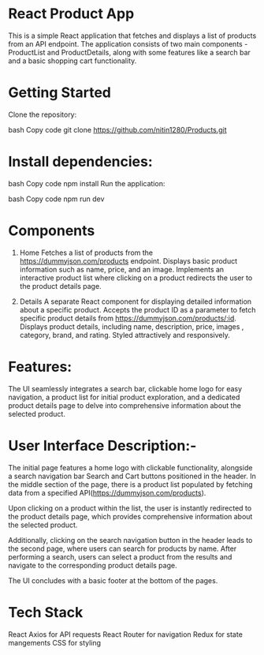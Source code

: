 # React Product App
This is a simple React application that fetches and displays a list of products from an API endpoint. The application consists of two main components - ProductList and ProductDetails, along with some features like a search bar and a basic shopping cart functionality.

# Getting Started
Clone the repository:

bash
Copy code
git clone https://github.com/nitin1280/Products.git

# Install dependencies:

bash
Copy code
npm install
Run the application:

bash
Copy code
npm run dev

# Components

1. Home
Fetches a list of products from the https://dummyjson.com/products endpoint.
Displays basic product information such as name, price, and an image.
Implements an interactive product list where clicking on a product redirects the user to the product details page.

2. Details
A separate React component for displaying detailed information about a specific product.
Accepts the product ID as a parameter to fetch specific product details from https://dummyjson.com/products/:id.
Displays product details, including name, description, price, images , category, brand, and rating.
Styled attractively and responsively.

# Features:

The UI seamlessly integrates a search bar, clickable home logo for easy navigation, a product list for initial product exploration, and a dedicated product details page to delve into comprehensive information about the selected product.


# User Interface Description:-
The initial page features a home logo with clickable functionality, alongside a search navigation bar Search and Cart buttons positioned in the header. In the middle section of the page, there is a product list populated by fetching data from a specified API(https://dummyjson.com/products).

Upon clicking on a product within the list, the user is instantly redirected to the product details page, which provides comprehensive information about the selected product.

Additionally, clicking on the search navigation button in the header leads to the second page, where users can search for products by name. After performing a search, users can select a product from the results and navigate to the corresponding product details page.

The UI concludes with a basic footer at the bottom of the pages.

# Tech Stack
React
Axios for API requests
React Router for navigation
Redux for state mangements
CSS for styling



